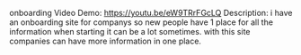 onboarding
Video Demo:  https://youtu.be/eW9TRrFGcLQ
Description: i have an onboarding site for companys so new people have 1 place for all the information when starting it can be a lot sometimes. with this site companies can have more information in one place.


